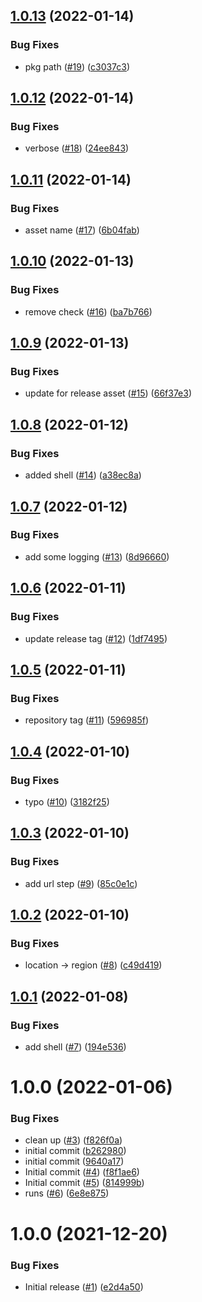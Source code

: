 ## [1.0.13](https://github.com/Unsupervisedcom/action-upload-python-gar/compare/v1.0.12...v1.0.13) (2022-01-14)


### Bug Fixes

* pkg path ([#19](https://github.com/Unsupervisedcom/action-upload-python-gar/issues/19)) ([c3037c3](https://github.com/Unsupervisedcom/action-upload-python-gar/commit/c3037c3be13922226b32f8224082e151bf2d59f6))

## [1.0.12](https://github.com/Unsupervisedcom/action-upload-python-gar/compare/v1.0.11...v1.0.12) (2022-01-14)


### Bug Fixes

* verbose ([#18](https://github.com/Unsupervisedcom/action-upload-python-gar/issues/18)) ([24ee843](https://github.com/Unsupervisedcom/action-upload-python-gar/commit/24ee843afcfff78890053412d73b87c99398d667))

## [1.0.11](https://github.com/Unsupervisedcom/action-upload-python-gar/compare/v1.0.10...v1.0.11) (2022-01-14)


### Bug Fixes

* asset name ([#17](https://github.com/Unsupervisedcom/action-upload-python-gar/issues/17)) ([6b04fab](https://github.com/Unsupervisedcom/action-upload-python-gar/commit/6b04fab2dcae1911fbcef60b3b02e4bebfcbd3e3))

## [1.0.10](https://github.com/Unsupervisedcom/action-upload-python-gar/compare/v1.0.9...v1.0.10) (2022-01-13)


### Bug Fixes

* remove check ([#16](https://github.com/Unsupervisedcom/action-upload-python-gar/issues/16)) ([ba7b766](https://github.com/Unsupervisedcom/action-upload-python-gar/commit/ba7b76687b1134dbfc4dbcbe765b3b632bf4c7b4))

## [1.0.9](https://github.com/Unsupervisedcom/action-upload-python-gar/compare/v1.0.8...v1.0.9) (2022-01-13)


### Bug Fixes

* update for release asset ([#15](https://github.com/Unsupervisedcom/action-upload-python-gar/issues/15)) ([66f37e3](https://github.com/Unsupervisedcom/action-upload-python-gar/commit/66f37e37fd12016bafbb01f9a070b0ec54d147b2))

## [1.0.8](https://github.com/Unsupervisedcom/action-upload-python-gar/compare/v1.0.7...v1.0.8) (2022-01-12)


### Bug Fixes

* added shell ([#14](https://github.com/Unsupervisedcom/action-upload-python-gar/issues/14)) ([a38ec8a](https://github.com/Unsupervisedcom/action-upload-python-gar/commit/a38ec8a9ae9983d2ef53dbad965a8f5f699f65c4))

## [1.0.7](https://github.com/Unsupervisedcom/action-upload-python-gar/compare/v1.0.6...v1.0.7) (2022-01-12)


### Bug Fixes

* add some logging ([#13](https://github.com/Unsupervisedcom/action-upload-python-gar/issues/13)) ([8d96660](https://github.com/Unsupervisedcom/action-upload-python-gar/commit/8d96660c890fa45ac0707675f02c0e59775aeeb3))

## [1.0.6](https://github.com/Unsupervisedcom/action-upload-python-gar/compare/v1.0.5...v1.0.6) (2022-01-11)


### Bug Fixes

* update release tag ([#12](https://github.com/Unsupervisedcom/action-upload-python-gar/issues/12)) ([1df7495](https://github.com/Unsupervisedcom/action-upload-python-gar/commit/1df7495cf187d9c6ba349086d00f27fc2de21ab0))

## [1.0.5](https://github.com/Unsupervisedcom/action-upload-python-gar/compare/v1.0.4...v1.0.5) (2022-01-11)


### Bug Fixes

* repository tag ([#11](https://github.com/Unsupervisedcom/action-upload-python-gar/issues/11)) ([596985f](https://github.com/Unsupervisedcom/action-upload-python-gar/commit/596985fcd34c1c31d66fa3bef3f8e6642abc8599))

## [1.0.4](https://github.com/Unsupervisedcom/action-upload-python-gar/compare/v1.0.3...v1.0.4) (2022-01-10)


### Bug Fixes

* typo ([#10](https://github.com/Unsupervisedcom/action-upload-python-gar/issues/10)) ([3182f25](https://github.com/Unsupervisedcom/action-upload-python-gar/commit/3182f2582563fb0c68b7bbf6049fad9eb99f6632))

## [1.0.3](https://github.com/Unsupervisedcom/action-upload-python-gar/compare/v1.0.2...v1.0.3) (2022-01-10)


### Bug Fixes

* add url step ([#9](https://github.com/Unsupervisedcom/action-upload-python-gar/issues/9)) ([85c0e1c](https://github.com/Unsupervisedcom/action-upload-python-gar/commit/85c0e1c29d3608904a7df722fa74f5d30793b201))

## [1.0.2](https://github.com/Unsupervisedcom/action-upload-python-gar/compare/v1.0.1...v1.0.2) (2022-01-10)


### Bug Fixes

* location -> region ([#8](https://github.com/Unsupervisedcom/action-upload-python-gar/issues/8)) ([c49d419](https://github.com/Unsupervisedcom/action-upload-python-gar/commit/c49d419e96ed6d3f2c1b4e27700e51a919ceea23))

## [1.0.1](https://github.com/Unsupervisedcom/action-upload-python-gar/compare/v1.0.0...v1.0.1) (2022-01-08)


### Bug Fixes

* add shell ([#7](https://github.com/Unsupervisedcom/action-upload-python-gar/issues/7)) ([194e536](https://github.com/Unsupervisedcom/action-upload-python-gar/commit/194e536ab7975e97c62179e2bd1971df8b8ed7a5))

# 1.0.0 (2022-01-06)


### Bug Fixes

* clean up ([#3](https://github.com/Unsupervisedcom/action-upload-python-gar/issues/3)) ([f826f0a](https://github.com/Unsupervisedcom/action-upload-python-gar/commit/f826f0aa003f51bc570cb0192d8ab42a841236b7))
* initial commit ([b262980](https://github.com/Unsupervisedcom/action-upload-python-gar/commit/b262980a5077c4e57e05433704007c730418c608))
* initial commit ([9640a17](https://github.com/Unsupervisedcom/action-upload-python-gar/commit/9640a170c2b951e92a3dc5fb2beafe4dc08f3436))
* Initial commit ([#4](https://github.com/Unsupervisedcom/action-upload-python-gar/issues/4)) ([f8f1ae6](https://github.com/Unsupervisedcom/action-upload-python-gar/commit/f8f1ae62c9d2b2f9e537313941915c78e9a3206a))
* Initial commit ([#5](https://github.com/Unsupervisedcom/action-upload-python-gar/issues/5)) ([814999b](https://github.com/Unsupervisedcom/action-upload-python-gar/commit/814999bc6f64bb920d029c1b2741d3eae6885aad))
* runs ([#6](https://github.com/Unsupervisedcom/action-upload-python-gar/issues/6)) ([6e8e875](https://github.com/Unsupervisedcom/action-upload-python-gar/commit/6e8e8753068561e04b08b98c8ffc073deee11037))

# 1.0.0 (2021-12-20)


### Bug Fixes

* Initial release ([#1](https://github.com/Unsupervisedcom/action-composite-action-template/issues/1)) ([e2d4a50](https://github.com/Unsupervisedcom/action-composite-action-template/commit/e2d4a509733fbf64fa3a10c3d60a589ffc0f932a))
